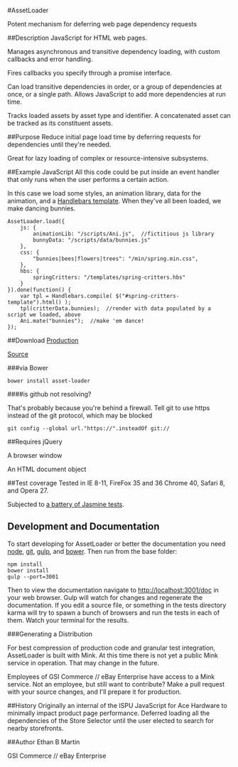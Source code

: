 #AssetLoader

Potent mechanism for deferring web page dependency requests

##Description
JavaScript for HTML web pages.

Manages asynchronous and transitive dependency loading, with custom callbacks and error handling.

Fires callbacks you specify through a promise interface.

Can load transitive dependencies in order, or a group of dependencies at once, or a single path. Allows JavaScript to add more dependencies at run time.

Tracks loaded assets by asset type and identifier. A concatenated asset can be tracked as its constituent assets.

##Purpose
Reduce initial page load time by deferring requests for dependencies until they're needed.

Great for lazy loading of complex or resource-intensive subsystems.

##Example JavaScript
All this code could be put inside an event handler that only runs when the user performs a certain action. 

In this case we load some styles, an animation library, data for the animation, and a [Handlebars template](http://handlebarsjs.com/). When they've all been loaded, we make dancing bunnies.

    AssetLoader.load({
        js: {
            animationLib: "/scripts/Ani.js",  //fictitious js library
            bunnyData: "/scripts/data/bunnies.js"
        },
        css: {
            "bunnies|bees|flowers|trees": "/min/spring.min.css",
        },
        hbs: {
            springCritters: "/templates/spring-critters.hbs"
        }
    }).done(function() {
        var tpl = Handlebars.compile( $("#spring-critters-template").html() );
        tpl(critterData.bunnies);  //render with data populated by a script we loaded, above
        Ani.mate("bunnies");  //make 'em dance!
    });

##Download
[Production](/dist/AssetLoader.min.js)

[Source](/src/js/AssetLoader.js)

###via Bower

    bower install asset-loader

####is github not resolving?

That's probably because you're behind a firewall. Tell git to use https instead of the git protocol, which may be blocked

    git config --global url."https://".insteadOf git://

##Requires
jQuery

A browser window

An HTML document object

##Test coverage
Tested in IE 8-11, FireFox 35 and 36 Chrome 40, Safari 8, and Opera 27.

Subjected to [a battery of Jasmine tests](/tst/run.jade).

## Development and Documentation
To start developing for AssetLoader or better the documentation you need [node](http://nodejs.org/), [git](http://git-scm.com/), [gulp](http://gulpjs.com/), and [bower](http://bower.io/). Then run from the base folder:

    npm install
    bower install
    gulp --port=3001

Then to view the documentation navigate to [http://localhost:3001/doc](http://localhost:3001/doc) in your web browser. Gulp will watch for changes and regenerate the documentation. If you edit a source file, or something in the tests directory karma will try to spawn a bunch of browsers and run the tests in each of them. Watch your terminal for the results.

###Generating a Distribution

For best compression of production code and granular test integration, AssetLoader is built with Mink. At this time there is not yet a public Mink service in operation. That may change in the future. 

Employees of GSI Commerce // eBay Enterprise have access to a Mink service. Not an employee, but still want to contribute? Make a pull request with your source changes, and I'll prepare it for production.

##History
Originally an internal of the ISPU JavaScript for Ace Hardware to minimally impact product page performance.
Deferred loading all the dependencies of the Store Selector until the user elected to search for nearby storefronts.

##Author
Ethan B Martin

GSI Commerce // eBay Enterprise